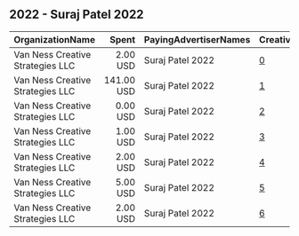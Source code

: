 ## 2022 - Suraj Patel 2022 
|OrganizationName|Spent|PayingAdvertiserNames|CreativeUrls|Impressions|Genders|AgeBrackets|CountryCodes|BillingAddresses|CandidateBallotInformation|
|:---|---:|:---|:---|---:|:---|:---|:---|:---|:---|
|Van Ness Creative Strategies LLC|2.00 USD|Suraj Patel 2022|[0](https://www.snap.com/political-ads/asset/ba54e4aa709f0911e1b56f04f89d23b8dcf6642292f3b3d4be9ccf1806e228ca?mediaType=jpg)|333||18-45|united states|US|Suraj Patel|
|Van Ness Creative Strategies LLC|141.00 USD|Suraj Patel 2022|[1](https://www.snap.com/political-ads/asset/0a350e97f5512ad2e898810510f369f789e1cc981ae510acef9d1123299e0764?mediaType=mp4)|17,526||18-45|united states|US|Suraj Patel|
|Van Ness Creative Strategies LLC|0.00 USD|Suraj Patel 2022|[2](https://www.snap.com/political-ads/asset/e8462ecf0cf8574fc53d77463eb4d1e07fa5d998bb3143c91d538627cb263826?mediaType=jpg)|88||18-45|united states|US|Suraj Patel|
|Van Ness Creative Strategies LLC|1.00 USD|Suraj Patel 2022|[3](https://www.snap.com/political-ads/asset/385c18a1f2d4bda76243e44ef03bdb863f6be988a81cf3e2232b4a5cc6f136fb?mediaType=jpg)|160||18-45|united states|US|Suraj Patel|
|Van Ness Creative Strategies LLC|2.00 USD|Suraj Patel 2022|[4](https://www.snap.com/political-ads/asset/ba54e4aa709f0911e1b56f04f89d23b8dcf6642292f3b3d4be9ccf1806e228ca?mediaType=jpg)|202||18-45|united states|US|Suraj Patel|
|Van Ness Creative Strategies LLC|5.00 USD|Suraj Patel 2022|[5](https://www.snap.com/political-ads/asset/385c18a1f2d4bda76243e44ef03bdb863f6be988a81cf3e2232b4a5cc6f136fb?mediaType=jpg)|634||18-45|united states|US|Suraj Patel|
|Van Ness Creative Strategies LLC|2.00 USD|Suraj Patel 2022|[6](https://www.snap.com/political-ads/asset/e8462ecf0cf8574fc53d77463eb4d1e07fa5d998bb3143c91d538627cb263826?mediaType=jpg)|227||18-45|united states|US|Suraj Patel|
